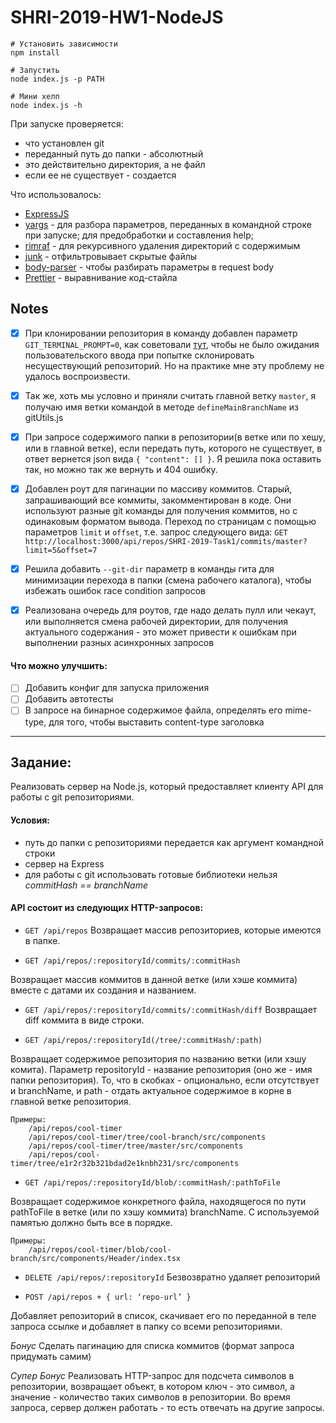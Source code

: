 # SHRI-2019-HW1-NodeJS

```
# Установить зависимости
npm install

# Запустить
node index.js -p PATH

# Мини хелп
node index.js -h
```
    
При запуске проверяется:
- что установлен git
- переданный путь до папки - абсолютный
- это действительно директория, а не файл
- если ее не существует - создается

Что использовалось:
- [ExpressJS](https://expressjs.com)
- [yargs](https://github.com/yargs/yargs) - для разбора параметров, переданных в командной строке при запуске; для предобработки и составления help;
- [rimraf](https://www.npmjs.com/package/rimraf) - для рекурсивного удаления директорий с содержимым
- [junk](https://www.npmjs.com/package/junk) - отфильтровывает скрытые файлы
- [body-parser](https://www.npmjs.com/package/body-parser) - чтобы разбирать параметры в request body
- [Prettier](https://prettier.io) - выравнивание код-стайла


## Notes

- [x] При клонировании репозитория в команду добавлен параметр `GIT_TERMINAL_PROMPT=0`,
как советовали [тут](https://serverfault.com/a/665959), чтобы не было ожидания пользовательского ввода при попытке склонировать несуществующий репозиторий.
Но на практике мне эту проблему не удалось воспроизвести.

- [x] Так же, хоть мы условно и приняли считать главной ветку `master`, я получаю имя ветки командой в методе `defineMainBranchName` из gitUtils.js

- [x] При запросе содержимого папки в репозитории(в ветке или по хешу, или в главной ветке), если передать путь, которого не существует, 
в ответ вернется json вида `{ "content": [] }`. Я решила пока оставить так, но можно так же вернуть и 404 ошибку.

- [x] Добавлен роут для пагинации по массиву коммитов. Старый, запрашивающий все коммиты, закомментирован в коде.
Они используют разные git команды для получения коммитов, но с одинаковым форматом вывода.
Переход по страницам с помощью параметров `limit` и `offset`, т.е. запрос следующего вида:
`GET http://localhost:3000/api/repos/SHRI-2019-Task1/commits/master?limit=5&offset=7`

- [x] Решила добавить `--git-dir` параметр в команды гита для минимизации перехода в папки (смена рабочего каталога), чтобы избежать ошибок race condition запросов

- [x] Реализована очередь для роутов, где надо делать пулл или чекаут, или выполняется смена рабочей директории, для получения актуального содержания - это может привести к ошибкам при выполнении разных асинхронных запросов

#### Что можно улучшить:
- [ ] Добавить конфиг для запуска приложения
- [ ] Добавить автотесты
- [ ] В запросе на бинарное содержимое файла, определять его mime-type, для того, чтобы выставить content-type заголовка

---------------------------
## Задание:
Реализовать сервер на Node.js, который предоставляет клиенту API для работы с git репозиториями.

#### Условия:
* путь до папки с репозиториями передается как аргумент командной строки
* сервер на Express
* для работы с git использовать готовые библиотеки нельзя
_commitHash == branchName_

#### API состоит из следующих HTTP-запросов:
- ```GET /api/repos```
Возвращает массив репозиториев, которые имеются в папке.

- ```GET /api/repos/:repositoryId/commits/:commitHash```

Возвращает массив коммитов в данной ветке (или хэше коммита) вместе с датами их создания и названием.

- ```GET /api/repos/:repositoryId/commits/:commitHash/diff```
Возвращает diff коммита в виде строки.

- ```GET /api/repos/:repositoryId(/tree/:commitHash/:path)```

Возвращает содержимое репозитория по названию ветки (или хэшу комита). Параметр repositoryId - название репозитория (оно же - имя папки репозитория). То, что в скобках - опционально, если отсутствует и branchName, и path - отдать актуальное содержимое в корне в главной ветке репозитория.

    Примеры:
        /api/repos/cool-timer
        /api/repos/cool-timer/tree/cool-branch/src/components
        /api/repos/cool-timer/tree/master/src/components
        /api/repos/cool-timer/tree/e1r2r32b321bdad2e1knbh231/src/components
        
- ```GET /api/repos/:repositoryId/blob/:commitHash/:pathToFile```

Возвращает содержимое конкретного файла, находящегося по пути pathToFile в ветке (или по хэшу коммита) branchName. С используемой памятью должно быть все в порядке.

    Примеры:
        /api/repos/cool-timer/blob/cool-branch/src/components/Header/index.tsx
        
- ```DELETE /api/repos/:repositoryId```
Безвозвратно удаляет репозиторий

- ```POST /api/repos + { url: ‘repo-url’ }```

Добавляет репозиторий в список, скачивает его по переданной в теле запроса ссылке и добавляет в папку со всеми репозиториями.

*Бонус*
Сделать пагинацию для списка коммитов (формат запроса придумать самим)

*Супер Бонус*
Реализовать HTTP-запрос для подсчета символов в репозитории, возвращает объект, в котором ключ - это символ, а значение - количество таких символов в репозитории. Во время запроса, сервер должен работать - то есть отвечать на другие запросы.
